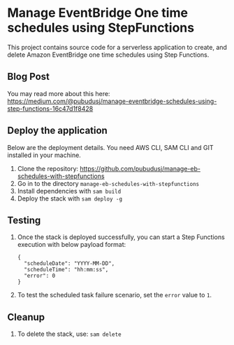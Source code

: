# Manage EventBridge One time schedules using StepFunctions

This project contains source code for a serverless application to create, and delete Amazon EventBridge one time schedules using Step Functions.

## Blog Post

You may read more about this here: https://medium.com/@pubudusj/manage-eventbridge-schedules-using-step-functions-16c47d1f8428 

## Deploy the application

Below are the deployment details.
You need AWS CLI, SAM CLI and GIT installed in your machine.

1. Clone the repository: https://github.com/pubudusj/manage-eb-schedules-with-stepfunctions
2. Go in to the directory `manage-eb-schedules-with-stepfunctions`
3. Install dependencies with `sam build`
4. Deploy the stack with `sam deploy -g`

## Testing

1. Once the stack is deployed successfully, you can start a Step Functions execution with below payload format:
    ```
    {
      "scheduleDate": "YYYY-MM-DD",
      "scheduleTime": "hh:mm:ss",
      "error": 0
    }
    ```
2. To test the scheduled task failure scenario, set the `error` value to `1`.

## Cleanup

1. To delete the stack, use: `sam delete`
